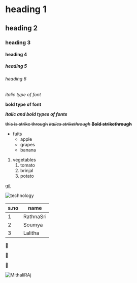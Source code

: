 # heading 1
## heading 2
### heading 3
#### heading 4
##### heading 5
###### heading 6

*italic type of font*

**bold type of font**

***italic and bold types of fonts***

~~this is strike through~~
~~*italics strikethrough*~~
~~**Bold strikethrough**~~

* fuits
  * apple
  * grapes
  * banana
1. vegetables 
   1. tomato
   2. brinjal
   3. potato

[git](https://github.com/)

![technology](https://assets.thehansindia.com/h-upload/2021/07/31/1600x960_1092805-tech.jpg)

s.no|name
----|----
1|RathnaSri
2|Soumya
3|Lalitha

:purple_heart:

:speak_no_evil:

:monkey:

![MithaliRAj](https://hindi.cdn.zeenews.com/hindi/sites/default/files/Mithali-raj-bCCi.jpg#gh-dark-mode-only)


